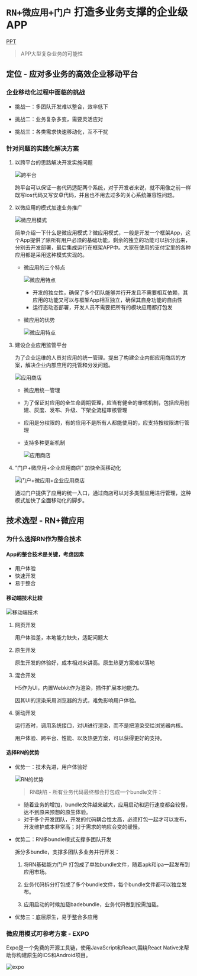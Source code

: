 # `RN+微应用+门户` 打造多业务支撑的企业级APP

[PPT](https://jigang-duan.github.io/rn-multiple-packages-doc/dist/)

> APP大型复杂业务的可能性

## 定位 - 应对多业务的高效企业移动平台

### 企业移动化过程中面临的挑战

- 挑战一：多团队开发难以整合，效率低下

- 挑战二：业务复杂多变，需要灵活应对

- 挑战三：各类需求快速移动化，互不干扰

### 针对问题的实践化解决方案

1. 以跨平台的思路解决开发实施问题

    ![跨平台](../asset/641.jpeg)

    跨平台可以保证一套代码适配两个系统，对于开发者来说，就不用像之前一样既写ios代码又写安卓代码，并且也不用去过多的关心系统兼容性问题。

1. 以微应用的模式加速业务推广

    ![微应用模式](../asset/642.jpeg)

    简单介绍一下什么是微应用模式？微应用模式，一般是开发一个框架App，这个App提供了除所有用户必须的基础功能，剩余的独立的功能可以拆分出来，分别去开发部署，最后集成运行在框架APP中。大家在使用的支付宝里的各种应用都是采用这种模式实现的。

    - 微应用的三个特点

      ![微应用特点](../asset/643.jpeg)

      - 开发的独立性，确保了多个团队能够并行开发且不需要相互依赖，其应用的功能又可以与框架App相互独立，确保其自身功能的自由性
      - 运行态动态部署，开发人员不需要把所有的模块应用都打包发

    - 微应用的优势

      ![微应用特点](../asset/644.jpeg)

1. 建设企业应用监管平台

    为了企业运维的人员对应用的统一管理。提出了构建企业内部应用商店的方案，解决企业内部应用的托管和分发问题。

    ![应用商店](../asset/645.jpeg)

    - 微应用统一管理
    - 为了保证对应用的全生命周期管理，应当有健全的审核机制，包括应用创建、灰度、发布、升级、下架全流程审核管理
    - 应用是分权限的，有的应用不是所有人都能使用的，应支持按权限进行管理
    - 支持多种更新机制

      ![应用商店](../asset/646.jpeg)

1. “门户+微应用+企业应用商店” 加快全面移动化

    ![门户+微应用+企业应用商店](../asset/647.jpeg)

    通过门户提供了应用的统一入口，通过商店可以对多类型应用进行管理，这种模式加快了全面移动化的脚步。

## 技术选型 - RN+微应用

### 为什么选择RN作为整合技术

#### App的整合技术是关键，考虑因素

- 用户体验
- 快速开发
- 易于整合

#### 移动端技术比较

![移动端技术](../asset/640.jpeg)

1. 网页开发

    用户体验差，本地能力缺失，适配问题大

1. 原生开发

    原生开发的体验好，成本相对来讲高。原生热更方案难以落地

1. 混合开发

    H5作为UI，内置Webkit作为渲染，插件扩展本地能力。

    因其UI的渲染采用浏览器的方式，难免影响用户体验。

1. 驱动开发

    运行态时，调用系统接口，对UI进行渲染，而不是把渲染交给浏览器内核。

    用户体验、跨平台、性能、以及热更方案，可以获得更好的支持。

#### 选择RN的优势

- 优势一：技术先进，用户体验好

    ![RN的优势](../asset/605.png)

    > RN缺陷 - 所有业务代码最终都会打包成一个bundle文件：

    - 随着业务的增加，bundle文件越来越大，应用启动和运行速度都会较慢，达不到原来预想的原生体验。
    - 对于多个开发团队，开发的代码耦合性太高，必须打包一起才可以发布，开发维护成本非常高；对于需求的响应会变的缓慢。

- 优势二：RN多bundle模式支撑多团队开发

    拆分多bundle，支撑多团队多业务并行开发：

    1. 将RN基础能力门户 打包成了单独bundle文件，随着apk和ipa一起发布到应用市场。

    1. 业务代码拆分打包成了多个bundle文件，每个bundle文件都可以独立发布。

    1. 应用启动的时候加载badebundle，业务代码做到按需加载。

- 优势三：底层原生，易于整合多应用

### 微应用模式可参考方案 - EXPO

Expo是一个免费的开源工具链，使用JavaScript和React,围绕React Native来帮助你构建原生的iOS和Android项目。

![expo](../asset/expo-c.png)
